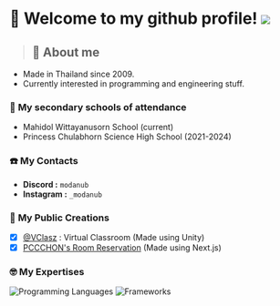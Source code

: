 # 👋 Welcome to my github profile! ![](https://komarev.com/ghpvc/?username=modanub)
> ## 📑 About me
- Made in Thailand since 2009.
- Currently interested in programming and engineering stuff.
### 🏫 **My secondary schools of attendance**
- Mahidol Wittayanusorn School (current)
- Princess Chulabhorn Science High School (2021-2024)
### ☎️ **My Contacts**
- **Discord :** `modanub`
- **Instagram :** `_modanub`
### 💼 **My Public Creations**
- [X] [@VClasz](https://github.com/VClasz) : Virtual Classroom (Made using Unity)
- [X] [PCCCHON's Room Reservation](https://reserve.pccchon.ac.th/) (Made using Next.js)
### 🤓 **My Expertises**
![Programming Languages](https://github-readme-tech-stack.vercel.app/api/cards?title=Programming+Languages&lineCount=2&width=650&bg=%230D1117&badge=%23161B22&border=%2321262D&titleColor=%2358A6FF&line1=Javascript%2Cjavascript%2CF7DF1E%3Btypescript%2Ctypescript%2C3178C6%3Bhtml5%2Chtml%2CE34F26%3Bcss3%2Ccss%2C1572B6%3Bpython%2Cpython%2C3776AB%3B&line2=cplusplus%2Cc%2B%2B%2C00599C%3Barduino%2Carduino%2C00878F%3Blua%2Clua%2C2C2D72%3Bjava%2Cjava%2Cb84873%3B)
![Frameworks](https://github-readme-tech-stack.vercel.app/api/cards?title=Frameworks&lineCount=2&width=650&line1=react%2Creact%2C61DAFB%3Bnext.js%2Cnext.js%2C000000%3Bnuxt.js%2Cnuxt.js%2C00DC82%3Bvue.js%2Cvue.js%2C4FC08D%3Bangular%2Cangular%2C0F0F11%3B&line2=express%2Cexpress%2C000000%3B.net%2C.net%2C512BD4%3Bdjango%2Cdjango%2C092E20%3Btailwind+css%2Ctailwind+css%2C06B6D4%3B)
